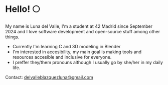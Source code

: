 # Hello! 🌕

My name is Luna del Valle, I'm a student at 42 Madrid since September 2024 and I love software development and open-source stuff among other things.

- Currently I'm learning C and 3D modeling in Blender
- I'm interested in accesibility, my main goal is making tools and resources accesible and inclusive for everyone.
- I preffer they/them pronouns although I usually go by she/her in my daily life.

Contact: delvalleblazquezluna@gmail.com
